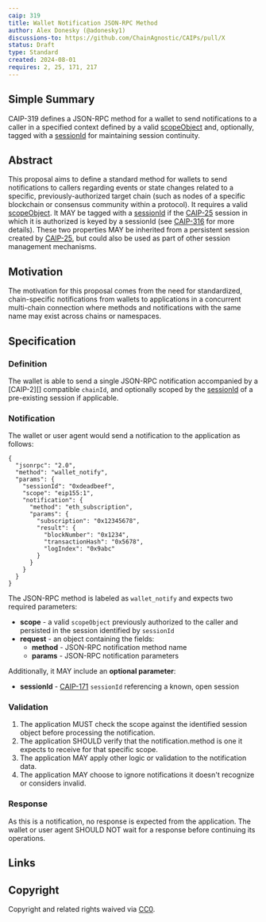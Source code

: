 ```yaml
---
caip: 319
title: Wallet Notification JSON-RPC Method
author: Alex Donesky (@adonesky1)
discussions-to: https://github.com/ChainAgnostic/CAIPs/pull/X
status: Draft
type: Standard
created: 2024-08-01
requires: 2, 25, 171, 217
---
```


## Simple Summary

CAIP-319 defines a JSON-RPC method for a wallet to send notifications to a
caller in a specified context defined by a valid [scopeObject][CAIP-217] and,
optionally, tagged with a [sessionId][CAIP-171] for maintaining session
continuity.

## Abstract

This proposal aims to define a standard method for wallets to send notifications
to callers regarding events or state changes related to a specific,
previously-authorized target chain (such as nodes of a specific blockchain or
consensus community within a protocol). It requires a valid
[scopeObject][CAIP-217]. It MAY be tagged with a [sessionId][CAIP-171] if the
[CAIP-25][] session in which it is authorized is keyed by a sessionId (see
[CAIP-316][] for more details). These two properties MAY be inherited from a
persistent session created by [CAIP-25][], but could also be used as part of
other session management mechanisms.

## Motivation

The motivation for this proposal comes from the need for standardized,
chain-specific notifications from wallets to applications in a concurrent
multi-chain connection where methods and notifications with the same name may
exist across chains or namespaces. 

## Specification

### Definition

The wallet is able to send a single JSON-RPC notification accompanied by a
[CAIP-2][] compatible `chainId`, and optionally scoped by the
[sessionId][CAIP-171] of a pre-existing session if applicable.

### Notification

The wallet or user agent would send a notification to the application as
follows:

```jsonc
{
  "jsonrpc": "2.0",
  "method": "wallet_notify",
  "params": {
    "sessionId": "0xdeadbeef",
    "scope": "eip155:1",
    "notification": {
      "method": "eth_subscription",
      "params": {
        "subscription": "0x12345678",
        "result": {
          "blockNumber": "0x1234",
          "transactionHash": "0x5678",
          "logIndex": "0x9abc"
        }
      }
    }
  }
}
```

The JSON-RPC method is labeled as `wallet_notify` and expects two required
parameters:

- **scope** - a valid `scopeObject` previously authorized to the caller and
  persisted in the session identified by `sessionId`
- **request** - an object containing the fields:
  - **method** - JSON-RPC notification method name
  - **params** - JSON-RPC notification parameters

Additionally, it MAY include an **optional parameter**:

- **sessionId** - [CAIP-171][] `sessionId` referencing a known, open session

### Validation

1. The application MUST check the scope against the identified session object
   before processing the notification.
2. The application SHOULD verify that the notification.method is one it expects
   to receive for that specific scope.
3. The application MAY apply other logic or validation to the notification data.
4. The application MAY choose to ignore notifications it doesn't recognize or
   considers invalid.

### Response
As this is a notification, no response is expected from the application. The
wallet or user agent SHOULD NOT wait for a response before continuing its
operations.

## Links
[CAIP-25]: https://chainagnostic.org/CAIPs/caip-25
[CAIP-171]: https://chainagnostic.org/CAIPs/caip-171
[CAIP-217]: https://chainagnostic.org/CAIPs/caip-217
[CAIP-316]: https://chainagnostic.org/CAIPs/caip-316

## Copyright

Copyright and related rights waived via [CC0](../LICENSE).
